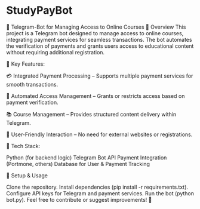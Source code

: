 # StudyPayBot 
📌 Telegram-Bot for Managing Access to Online Courses
🚀 Overview
This project is a Telegram bot designed to manage access to online courses, integrating payment services for seamless transactions. The bot automates the verification of payments and grants users access to educational content without requiring additional registration.

🔹 Key Features:

💳 Integrated Payment Processing – Supports multiple payment services for smooth transactions.

🔐 Automated Access Management – Grants or restricts access based on payment verification.

📚 Course Management – Provides structured content delivery within Telegram.

🔄 User-Friendly Interaction – No need for external websites or registrations.


🔧 Tech Stack:

Python (for backend logic)
Telegram Bot API
Payment Integration (Portmone, others)
Database for User & Payment Tracking


📌 Setup & Usage

Clone the repository.
Install dependencies (pip install -r requirements.txt).
Configure API keys for Telegram and payment services.
Run the bot (python bot.py).
Feel free to contribute or suggest improvements! 🚀